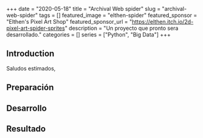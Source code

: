 +++ 
date = "2020-05-18"
title = "Archival Web spider"
slug = "archival-web-spider" 
tags = []
featured_image = "elthen-spider"
featured_sponsor = "Elthen's Pixel Art Shop"
featured_sponsor_url = "https://elthen.itch.io/2d-pixel-art-spider-sprites"
description = "Un proyecto que pronto sera desarrollado."
categories = []
series = ["Python", "Big Data"]
+++

## Introduction

Saludos estimados,

## Preparación

## Desarrollo

## Resultado